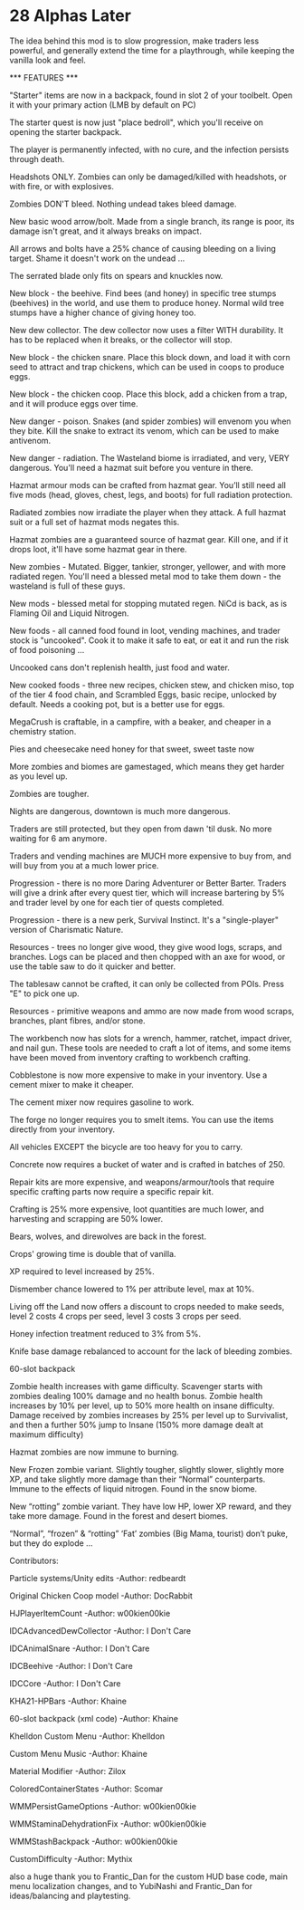 # 28 Alphas Later

The idea behind this mod is to slow progression, make traders less powerful, and generally extend the time for a playthrough, while keeping the vanilla look and feel.

*** FEATURES *** 

"Starter" items are now in a backpack, found in slot 2 of your toolbelt. Open it with your primary action (LMB by default on PC)

The starter quest is now just "place bedroll", which you'll receive on opening the starter backpack.

The player is permanently infected, with no cure, and the infection persists through death.

Headshots ONLY. Zombies can only be damaged/killed with headshots, or with fire, or with explosives.

Zombies DON'T bleed. Nothing undead takes bleed damage.

New basic wood arrow/bolt. Made from a single branch, its range is poor, its damage isn't great, and it always breaks on impact.

All arrows and bolts have a 25% chance of causing bleeding on a living target. Shame it doesn't work on the undead ...

The serrated blade only fits on spears and knuckles now.

New block - the beehive. Find bees (and honey) in specific tree stumps (beehives) in the world, and use them to produce honey. Normal wild tree stumps have a higher chance of giving honey too.

New dew collector. The dew collector now uses a filter WITH durability. It has to be replaced when it breaks, or the collector will stop.

New block - the chicken snare. Place this block down, and load it with corn seed to attract and trap chickens, which can be used in coops to produce eggs.

New block - the chicken coop. Place this block, add a chicken from a trap, and it will produce eggs over time.

New danger - poison. Snakes (and spider zombies)  will envenom you when they bite. Kill the snake to extract its venom, which can be used to  make antivenom.

New danger - radiation. The Wasteland biome is irradiated, and very, VERY dangerous. You'll need a hazmat suit before you venture in there.

Hazmat armour mods can be crafted from hazmat gear. You’ll still need all five mods (head, gloves, chest, legs, and boots) for full radiation protection.

Radiated zombies now irradiate the player when they attack. A full hazmat suit or a full set of hazmat mods negates this.

Hazmat zombies are a guaranteed source of hazmat gear. Kill one, and if it drops loot, it'll have some hazmat gear in there.

New zombies - Mutated. Bigger, tankier, stronger, yellower, and with more radiated regen. You'll need a blessed metal mod to take them down - the wasteland is full of these guys.

New mods - blessed metal for stopping mutated regen. NiCd is back, as is Flaming Oil and Liquid Nitrogen.

New foods - all canned food found in loot, vending machines, and trader stock is "uncooked". Cook it to make it safe to eat, or eat it and run the risk of food poisoning ...

Uncooked cans don't replenish health, just food and water.

New cooked foods - three new recipes, chicken stew, and chicken miso, top of the tier 4 food chain, and Scrambled Eggs, basic recipe, unlocked by default. Needs a cooking pot, but is a better use for eggs.

MegaCrush is craftable, in a campfire, with a beaker, and cheaper in a chemistry station.

Pies and cheesecake need honey for that sweet, sweet taste now

More zombies and biomes are gamestaged, which means they get harder as you level up.

Zombies are tougher.

Nights are dangerous, downtown is much more dangerous.

Traders are still protected, but they open from dawn 'til dusk. No more waiting for 6 am anymore.

Traders and vending machines are MUCH more expensive to buy from, and will buy from you at a much lower price.

Progression - there is no more Daring Adventurer or Better Barter. Traders will give a drink after every quest tier, which will increase bartering by 5% and trader level by one for each tier of quests completed.

Progression - there is a new perk, Survival Instinct. It's a "single-player" version of Charismatic Nature.

Resources - trees no longer give wood, they give wood logs, scraps, and branches. Logs can be placed and then chopped with an axe for wood, or use the table saw to do it quicker and better.

The tablesaw cannot be crafted, it can only be collected from POIs. Press "E" to pick one up.

Resources - primitive weapons and ammo are now made from wood scraps, branches, plant fibres, and/or stone.

The workbench now has slots for a wrench, hammer, ratchet, impact driver, and nail gun. These tools are needed to craft a lot of items, and some items have been moved from inventory crafting to workbench crafting.

Cobblestone is now more expensive to make in your inventory. Use a cement mixer to make it cheaper.

The cement mixer now requires gasoline to work.

The forge no longer requires you to smelt items. You can use the items directly from your inventory.

All vehicles EXCEPT the bicycle are too heavy for you to carry.

Concrete now requires a bucket of water and is crafted in batches of 250.

Repair kits are more expensive, and weapons/armour/tools that require specific crafting parts now require a specific repair kit.

Crafting is 25% more expensive, loot quantities are much lower, and harvesting and scrapping are 50% lower.

Bears, wolves, and direwolves are back in the forest.

Crops' growing time is double that of vanilla.

XP required to level increased by 25%.

Dismember chance lowered to 1% per attribute level, max at 10%.

Living off the Land now offers a discount to crops needed to make seeds, level 2 costs 4 crops per seed, level 3 costs 3 crops per seed.

Honey infection treatment reduced to 3% from 5%.

Knife base damage rebalanced to account for the lack of bleeding zombies.

60-slot backpack

Zombie health increases with game difficulty. Scavenger starts with zombies dealing 100% damage and no health bonus. Zombie health increases by 10% per level, up to 50% more health on insane difficulty. Damage received by zombies increases by 25% per level up to Survivalist, and then a further 50% jump to Insane (150% more damage dealt at maximum difficulty)

Hazmat zombies are now immune to burning.

New Frozen zombie variant. Slightly tougher, slightly slower, slightly more XP, and take slightly more damage than their “Normal” counterparts. Immune to the effects of liquid nitrogen. Found in the snow biome.

New “rotting” zombie variant. They have low HP, lower XP reward, and they take more damage. Found in the forest and desert biomes.

“Normal”, “frozen” & “rotting” ‘Fat’ zombies (Big Mama, tourist) don’t puke, but they do explode …



Contributors:

Particle systems/Unity edits 			-Author: redbeardt

Original Chicken Coop model 			-Author: DocRabbit

HJPlayerItemCount				-Author: w00kien00kie

IDCAdvancedDewCollector 			-Author: I Don't Care

IDCAnimalSnare					-Author: I Don't Care

IDCBeehive					-Author: I Don't Care

IDCCore						-Author: I Don't Care

KHA21-HPBars					-Author: Khaine

60-slot backpack (xml code)			-Author: Khaine

Khelldon Custom Menu 				-Author: Khelldon

Custom Menu Music				-Author: Khaine

Material Modifier 				-Author: Zilox

ColoredContainerStates				-Author: Scomar	

WMMPersistGameOptions				-Author: w00kien00kie

WMMStaminaDehydrationFix			-Author: w00kien00kie

WMMStashBackpack				-Author: w00kien00kie

CustomDifficulty				-Author: Mythix
						
also a huge thank you to Frantic_Dan for the custom HUD base code, main menu localization changes, and to YubiNashi and Frantic_Dan for ideas/balancing and playtesting.

 
